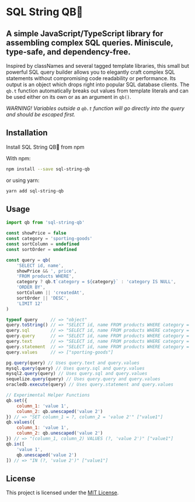 # SQL String QB🏈

## A simple JavaScript/TypeScript library for assembling complex SQL queries. Miniscule, type-safe, and dependency-free.

Inspired by classNames and several tagged template libraries, this small but powerful SQL query builder allows you to elegantly craft complex SQL statements without compromising code readability or performance. Its output is an object which drops right into popular SQL database clients. The `qb.t` function automatically breaks out values from template literals and can be used either on its own or as an argument in `qb()`.

_WARNING! Variables outside a `qb.t` function will go directly into the query and should be escaped first._

## Installation

Install SQL String QB🏈 from npm

With npm:
```bash
npm install --save sql-string-qb
```
or using yarn:
```bash
yarn add sql-string-qb
```

## Usage

```javascript
import qb from 'sql-string-qb' 

const showPrice = false
const category = 'sporting-goods'
const sortColumn = undefined
const sortOrder = undefined

const query = qb(
    'SELECT id, name',
    showPrice && ', price',
    'FROM products WHERE',
    category ? qb.t`category = ${category}` : 'category IS NULL',
    'ORDER BY',
    sortColumn || 'createdAt',
    sortOrder || 'DESC',
    'LIMIT 12'
)

typeof query     // => "object"
query.toString() // => "SELECT id, name FROM products WHERE category = ? ORDER BY createdAt DESC LIMIT 12"
query.sql        // => "SELECT id, name FROM products WHERE category = ? ORDER BY createdAt DESC LIMIT 12"
query.query      // => "SELECT id, name FROM products WHERE category = ? ORDER BY createdAt DESC LIMIT 12"
query.text       // => "SELECT id, name FROM products WHERE category = $1 ORDER BY createdAt DESC LIMIT 12"
query.statement  // => "SELECT id, name FROM products WHERE category = :1 ORDER BY createdAt DESC LIMIT 12"
query.values     // => ["sporting-goods"]

pg.query(query) // Uses query.text and query.values
mysql.query(query) // Uses query.sql and query.values
mysql2.query(query) // Uses query.sql and query.values
sequelize.query(query) // Uses query.query and query.values
oracledb.execute(query) // Uses query.statement and query.values

// Experimental Helper Functions
qb.set({
    column_1: 'value 1',
    column_2: qb.unescaped('value 2')
}) // => "SET column_1 = ?, column_2 = 'value 2'" ["value1"]
qb.values({
    column_1: 'value 1',
    column_2: qb.unescaped('value 2')
}) // => "(column_1, column_2) VALUES (?, 'value 2')" ["value1"]
qb.in([
    'value 1',
    qb.unescaped('value 2')
]) // => "IN (?, 'value 2')" ["value1"]
```

## License

This project is licensed under the [MIT License](LICENSE).